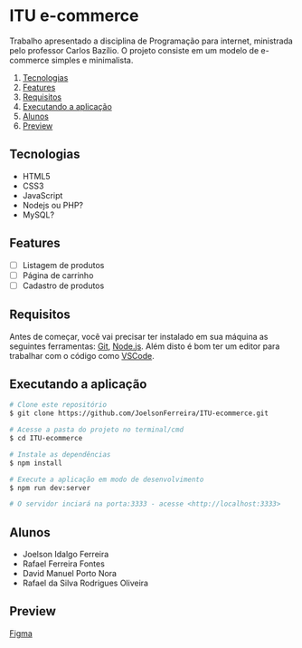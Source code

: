 # ITU e-commerce

Trabalho apresentado a disciplina de Programação para internet, ministrada pelo professor Carlos Bazílio. O projeto consiste em um modelo de e-commerce simples e minimalista.

1. [Tecnologias](#tecnologias)
1. [Features](#features)
1. [Requisitos](#requisitos)
1. [Executando a aplicação](#executando-a-aplicação)
1. [Alunos](#alunos)
1. [Preview](#preview)

## Tecnologias

* HTML5
* CSS3
* JavaScript
* Nodejs ou PHP?
* MySQL?

## Features

* [ ] Listagem de produtos
* [ ] Página de carrinho
* [ ] Cadastro de produtos

## Requisitos

Antes de começar, você vai precisar ter instalado em sua máquina as seguintes ferramentas: [Git](https://git-scm.com), [Node.js](https://nodejs.org/en/). Além disto é bom ter um editor para trabalhar com o código como [VSCode](https://code.visualstudio.com/).

## Executando a aplicação

```bash
# Clone este repositório
$ git clone https://github.com/JoelsonFerreira/ITU-ecommerce.git

# Acesse a pasta do projeto no terminal/cmd
$ cd ITU-ecommerce

# Instale as dependências
$ npm install

# Execute a aplicação em modo de desenvolvimento
$ npm run dev:server

# O servidor inciará na porta:3333 - acesse <http://localhost:3333>
```

## Alunos

* Joelson Idalgo Ferreira
* Rafael Ferreira Fontes
* David Manuel Porto Nora
* Rafael da Silva Rodrigues Oliveira

## Preview

[Figma](https://www.figma.com/file/D0IHEBAERXFQFakaBWu5XH/e-commerce)